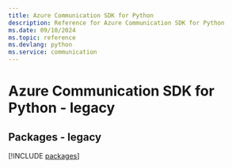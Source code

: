 ```yaml
---
title: Azure Communication SDK for Python
description: Reference for Azure Communication SDK for Python
ms.date: 09/10/2024
ms.topic: reference
ms.devlang: python
ms.service: communication
---
```

# Azure Communication SDK for Python - legacy
## Packages - legacy
[!INCLUDE [packages](communication-index.md)]